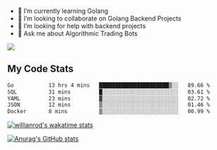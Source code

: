 
- 🌱 I’m currently learning Golang
- 👯 I’m looking to collaborate on Golang Backend Projects
- 🤔 I’m looking for help with backend projects
- 💬 Ask me about Algorithmic Trading Bots

![](https://github-profile-trophy.vercel.app/?username=kevinbarrero)

## My Code Stats

<!--START_SECTION:waka-->

```txt
Go           13 hrs 4 mins   ██████████████████████▒░░   89.66 %
SQL          31 mins         █░░░░░░░░░░░░░░░░░░░░░░░░   03.61 %
YAML         23 mins         ▓░░░░░░░░░░░░░░░░░░░░░░░░   02.72 %
JSON         12 mins         ▒░░░░░░░░░░░░░░░░░░░░░░░░   01.46 %
Docker       8 mins          ▒░░░░░░░░░░░░░░░░░░░░░░░░   00.99 %
```

<!--END_SECTION:waka-->

[![willianrod's wakatime stats](https://github-readme-stats.vercel.app/api/wakatime?username=holdandup&layout=compact&theme=react&custom_title=Wakatime%20All%20Time%20Stats&langs_count=8)](https://github.com/anuraghazra/github-readme-stats)

[![Anurag's GitHub stats](https://github-readme-stats.vercel.app/api?username=Kevinbarrero)](https://github.com/anuraghazra/github-readme-stats)




